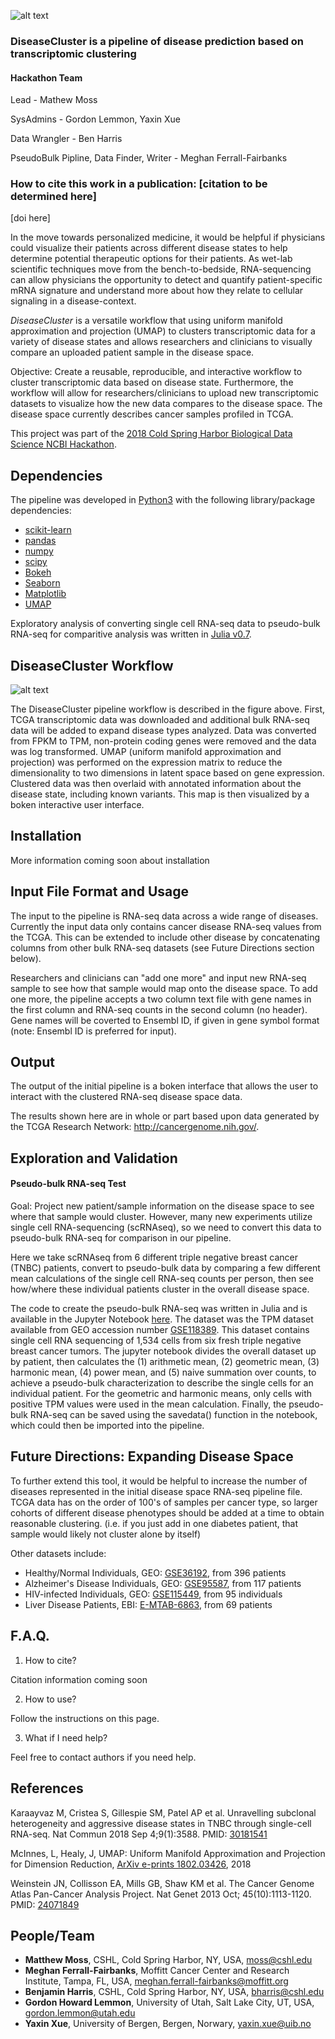 ![alt text][logo]

[logo]:https://github.com/NCBI-Hackathons/DiseaseCluster/blob/master/DC-logo-wide.png

### DiseaseCluster is a pipeline of disease prediction based on transcriptomic clustering
#### Hackathon Team
Lead - Mathew Moss

SysAdmins - Gordon Lemmon, Yaxin Xue

Data Wrangler - Ben Harris

PseudoBulk Pipline, Data Finder, Writer - Meghan Ferrall-Fairbanks

### How to cite this work in a publication: [citation to be determined here]
[doi here]

In the move towards personalized medicine, it would be helpful if physicians could visualize their patients across different disease states to help determine potential therapeutic options for their patients. As wet-lab scientific techniques move from the bench-to-bedside, RNA-sequencing can allow physicians the opportunity to detect and quantify patient-specific mRNA signature and understand more about how they relate to cellular signaling in a disease-context. 

*DiseaseCluster* is a versatile workflow that using uniform manifold approximation and projection (UMAP) to clusters transcriptomic data for a variety of disease states and allows researchers and clinicians to visually compare an uploaded patient sample in the disease space. 

Objective: Create a reusable, reproducible, and interactive workflow to cluster transcriptomic data based on disease state. Furthermore, the workflow will allow for researchers/clinicians to upload new transcriptomic datasets to visualize how the new data compares to the disease space. The disease space currently describes cancer samples profiled in TCGA. 

This project was part of the [2018 Cold Spring Harbor Biological Data Science NCBI Hackathon](https://biohackathons.github.io/).

## Dependencies

The pipeline was developed in [Python3](https://www.python.org/download/releases/3.0/) with the following library/package dependencies:
* [scikit-learn](https://scikit-learn.org/stable/)
* [pandas](https://pandas.pydata.org/)
* [numpy](http://www.numpy.org/)
* [scipy](https://www.scipy.org/)
* [Bokeh](https://bokeh.pydata.org/en/latest/)
* [Seaborn](https://seaborn.pydata.org/)
* [Matplotlib](https://matplotlib.org/)
* [UMAP](https://github.com/lmcinnes/umap)

Exploratory analysis of converting single cell RNA-seq data to pseudo-bulk RNA-seq for comparitive analysis was written in [Julia v0.7](https://julialang.org/).

## DiseaseCluster Workflow

![alt text][pipeline]

[pipeline]:https://github.com/NCBI-Hackathons/DiseaseCluster/blob/master/PipelineFig2.png "DiseaseCluster Workflow"

The DiseaseCluster pipeline workflow is described in the figure above. First, TCGA transcriptomic data was downloaded and additional bulk RNA-seq data will be added to expand disease types analyzed. Data was converted from FPKM to TPM, non-protein coding genes were removed and the data was log transformed. UMAP (uniform manifold approximation and projection) was performed on the expression matrix to reduce the dimensionality to two dimensions in latent space based on gene expression. Clustered data was then overlaid with annotated information about the disease state, including known variants. This map is then visualized by a boken interactive user interface.

## Installation

More information coming soon about installation 

## Input File Format and Usage

The input to the pipeline is RNA-seq data across a wide range of diseases. Currently the input data only contains cancer disease RNA-seq values from the TCGA. This can be extended to include other disease by concatenating columns from other bulk RNA-seq datasets (see Future Directions section below).  

Researchers and clinicians can "add one more" and input new RNA-seq sample to see how that sample would map onto the disease space. To add one more, the pipeline accepts a two column text file with gene names in the first column and RNA-seq counts in the second column (no header). Gene names will be coverted to Ensembl ID, if given in gene symbol format (note: Ensembl ID is preferred for input).  

## Output

The output of the initial pipeline is a boken interface that allows the user to interact with the clustered RNA-seq disease space data.


The results shown here are in whole or part based upon data generated by the TCGA Research Network: http://cancergenome.nih.gov/.

## Exploration and Validation

#### Pseudo-bulk RNA-seq Test
Goal: Project new patient/sample information on the disease space to see where that sample would cluster. However, many new experiments utilize single cell RNA-sequencing (scRNAseq), so we need to convert this data to pseudo-bulk RNA-seq for comparison in our pipeline.

Here we take scRNAseq from 6 different triple negative breast cancer (TNBC) patients, convert to pseudo-bulk data by comparing a few different mean calculations of the single cell RNA-seq counts per person, then see how/where these individual patients cluster in the overall disease space. 

The code to create the pseudo-bulk RNA-seq was written in Julia and is available in the Jupyter Notebook [here](https://github.com/NCBI-Hackathons/DiseaseCluster/blob/master/Pseduo-bulk-from-scRNAseq.ipynb). The dataset was the TPM dataset available from GEO accession number [GSE118389](https://www.ncbi.nlm.nih.gov/geo/query/acc.cgi?acc=GSE118389). This dataset contains single cell RNA sequencing of 1,534 cells from six fresh triple negative breast cancer tumors. The jupyter notebook divides the overall dataset up by patient, then calculates the (1) arithmetic mean, (2) geometric mean, (3) harmonic mean, (4) power mean, and (5) naive summation over counts, to achieve a pseudo-bulk characterization to describe the single cells for an individual patient. For the geometric and harmonic means, only cells with positive TPM values were used in the mean calculation. Finally, the pseudo-bulk RNA-seq can be saved using the savedata() function in the notebook, which could then be imported into the pipeline. 

## Future Directions: Expanding Disease Space 

To further extend this tool, it would be helpful to increase the number of diseases represented in the initial disease space RNA-seq pipeline file. TCGA data has on the order of 100's of samples per cancer type, so larger cohorts of different disease phenotypes should be added at a time to obtain reasonable clustering. (i.e. if you just add in one diabetes patient, that sample would likely not cluster alone by itself)

Other datasets include:
* Healthy/Normal Individuals, GEO: [GSE36192](https://www.ncbi.nlm.nih.gov/geo/query/acc.cgi?acc=GSE36192), from 396 patients
* Alzheimer's Disease Individuals, GEO: [GSE95587](https://www.ncbi.nlm.nih.gov/geo/query/acc.cgi?acc=GSE95587), from 117 patients
* HIV-infected Individuals, GEO: [GSE115449](https://www.ncbi.nlm.nih.gov/geo/query/acc.cgi?acc=GSE115449), from 95 individuals
* Liver Disease Patients, EBI: [E-MTAB-6863](https://www.ebi.ac.uk/arrayexpress/experiments/E-MTAB-6863/), from 69 patients

## F.A.Q. 
1. How to cite? 

Citation information coming soon

2. How to use? 

Follow the instructions on this page.

3. What if I need help?

Feel free to contact authors if you need help. 

## References

Karaayvaz M, Cristea S, Gillespie SM, Patel AP et al. Unravelling subclonal heterogeneity and aggressive disease states in TNBC through single-cell RNA-seq. Nat Commun 2018 Sep 4;9(1):3588. PMID: [30181541](https://www.ncbi.nlm.nih.gov/pubmed/30181541)

McInnes, L, Healy, J, UMAP: Uniform Manifold Approximation and Projection for Dimension Reduction, [ArXiv e-prints 1802.03426](https://arxiv.org/abs/1802.03426), 2018

Weinstein JN, Collisson EA, Mills GB, Shaw KM et al. The Cancer Genome Atlas Pan-Cancer Analysis Project. Nat Genet 2013 Oct; 45(10):1113-1120. PMID: [24071849](https://www.ncbi.nlm.nih.gov/pmc/articles/PMC3919969/)

## People/Team
* **Matthew Moss**, CSHL, Cold Spring Harbor, NY, USA, [moss@cshl.edu](mailto:moss@cshl.edu) 
* **Meghan Ferrall-Fairbanks**, Moffitt Cancer Center and Research Institute, Tampa, FL, USA, [meghan.ferrall-fairbanks@moffitt.org](mailto:meghan.ferrall-fairbanks@moffitt.org) 
* **Benjamin Harris**, CSHL, Cold Spring Harbor, NY, USA, [bharris@cshl.edu](mailto:bharris@cshl.edu)
* **Gordon Howard Lemmon**, University of Utah, Salt Lake City, UT, USA, [gordon.lemmon@utah.edu](mailto:gordon.lemmon@utah.edu)
* **Yaxin Xue**, University of Bergen, Bergen, Norwary, [yaxin.xue@uib.no](mailto:yaxin.xue@uib.no)


